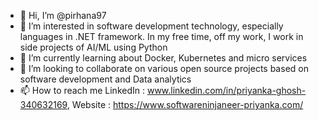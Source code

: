 - 👋 Hi, I’m @pirhana97
- 👀 I’m interested in software development technology, especially languages in .NET framework. In my free time, off my work, I work in side projects of AI/ML using Python
- 🌱 I’m currently learning about Docker, Kubernetes and micro services
- 💞️ I’m looking to collaborate on various open source projects based on software development and Data analytics
- 📫 How to reach me LinkedIn : www.linkedin.com/in/priyanka-ghosh-340632169, Website : https://www.softwareninjaneer-priyanka.com/

<!---
Welcome to my github repo!
--->

